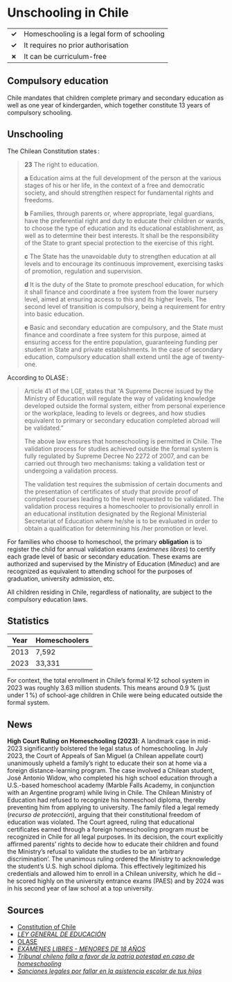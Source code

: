 # Unschooling in Chile

|       |                                            |
| ----- | ------------------------------------------ |
| **✓** | Homeschooling is a legal form of schooling |
| **✓** | It requires no prior authorisation         |
| **✗** | It can be curriculum-free                  |

## Compulsory education

Chile mandates that children complete primary and secondary education as well as
one year of kindergarden, which together constitute 13 years of compulsory schooling.

## Unschooling

The Chilean Constitution states :

> **23** The right to education.
>
> **a** Education aims at the full development of the person at the various stages of his or her life, in the context of a free and democratic society, and should strengthen respect for fundamental rights and freedoms.
>
> **b** Families, through parents or, where appropriate, legal guardians, have the preferential right and duty to educate their children or wards, to choose the type of education and its educational establishment, as well as to determine their best interests. It shall be the responsibility of the State to grant special protection to the exercise of this right.
>
> **c** The State has the unavoidable duty to strengthen education at all levels and to encourage its continuous improvement, exercising tasks of promotion, regulation and supervision.
>
> **d** It is the duty of the State to promote preschool education, for which it shall finance and coordinate a free system from the lower nursery level, aimed at ensuring access to this and its higher levels. The second level of transition is compulsory, being a requirement for entry into basic education.
>
> **e** Basic and secondary education are compulsory, and the State must finance and coordinate a free system for this purpose, aimed at ensuring access for the entire population, guaranteeing funding per student in State and private establishments. In the case of secondary education, compulsory education shall extend until the age of twenty-one.

According to OLASE :

> Article 41 of the LGE, states that “A Supreme Decree issued by the Ministry of Education will regulate the way of validating knowledge developed outside the formal system, either from personal experience or the workplace, leading to levels or degrees, and how studies equivalent to primary or secondary education completed abroad will be validated.”
>
> The above law ensures that homeschooling is permitted in Chile. The validation process for studies achieved outside the formal system is fully regulated by Supreme Decree No 2272 of 2007, and can be carried out through two mechanisms: taking a validation test or undergoing a validation process.
>
> The validation test requires the submission of certain documents and the presentation of certificates of study that provide proof of completed courses leading to the level requested to be validated. The validation process requires a homeschooler to provisionally enroll in an educational institution designated by the Regional Ministerial Secretariat of Education where he/she is to be evaluated in order to obtain a qualification for determining his /her promotion or level.

For families who choose to homeschool, the primary **obligation** is to register the child for annual validation exams (_exámenes libres_) to certify each grade level of basic or secondary education.
These exams are authorized and supervised by the Ministry of Education (_Mineduc_) and are recognized as equivalent to attending school for the purposes of graduation, university admission, etc.

All children residing in Chile, regardless of nationality, are subject to the compulsory education laws.

## Statistics

| Year | Homeschoolers |
| ---- | ------------- |
| 2013 | 7,592         |
| 2023 | 33,331        |

For context, the total enrollment in Chile’s formal K-12 school system in 2023 was roughly 3.63 million students.
This means around 0.9 % (just under 1 %) of school-age children in Chile were being educated outside the formal system.

## News

**High Court Ruling on Homeschooling (2023)**: A landmark case in mid-2023
significantly bolstered the legal status of homeschooling. In July 2023, the
Court of Appeals of San Miguel (a Chilean appellate court) unanimously upheld a
family’s right to educate their son at home via a foreign distance-learning
program.
The case involved a Chilean student, José Antonio Widow, who
completed his high school education through a U.S.-based homeschool academy
(Marble Falls Academy, in conjunction with an Argentine program) while living in
Chile.
The Chilean Ministry of Education had refused to recognize his
homeschool diploma, thereby preventing him from applying to university.
The family filed a legal remedy (_recurso de protección_), arguing that their
constitutional freedom of education was violated. The Court agreed, ruling that
educational certificates earned through a foreign homeschooling program must be
recognized in Chile for all legal purposes.
In its decision, the court
explicitly affirmed parents’ rights to decide how to educate their children and
found the Ministry’s refusal to validate the studies to be an ‘arbitrary
discrimination’. The unanimous ruling ordered the Ministry to acknowledge the
student’s U.S. high school diploma.
This effectively legitimized his credentials
and allowed him to enroll in a Chilean university, which he did – he scored
highly on the university entrance exams (PAES) and by 2024 was in his second
year of law school at a top university.

## Sources

- [Constitution of Chile](https://www.constituteproject.org/constitution/Chile_2023DD)
- [_LEY GENERAL DE EDUCACIÓN_](https://www.bcn.cl/leychile/navegar?idNorma=1006043)
- [OLASE](https://sinescuela.org/en:chile:inicio)
- [_EXÁMENES LIBRES - MENORES DE 18 AÑOS_](https://www.ayudamineduc.cl/ficha/examenes-libres-menores-de-18-anos-11)
- [_Tribunal chileno falla a favor de la patria potestad en caso de homeschooling_](https://spanish.christianpost.com/news/chilean-court-supports-parental-rights-in-homeschooling-case.html)
- [_Sanciones legales por fallar en la asistencia escolar de tus hijos_](https://www.diarioestrategia.cl/texto-diario/mostrar/5212852/sanciones-legales-fallar-asistencia-escolar-hijos)
